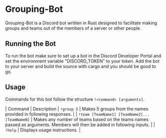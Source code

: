 # Grouping-Bot

Grouping-Bot is a Discord bot written in Rust designed to facilitate making groups and teams out of the members of a server or other people.

## Running the Bot
To run the bot make sure to set up a bot in the Discord Developer Portal and set the environment variable "DISCORD_TOKEN" to your token. Add the bot to your server and build the source with cargo and you should be good to go.

## Usage

Commands for this bot follow the structure `!<command> [arguments]`.

| Command | Description
| `!group 5` | Makes 5 groups from the names provided in following responses. |
| `!team [TeamName1] [TeamName2]... [TeamNameN]` | Makes any number of teams based on the teams names passed as arguments. Members will then be added in following inputs. |
| `!help` | Displays usage instructions. |